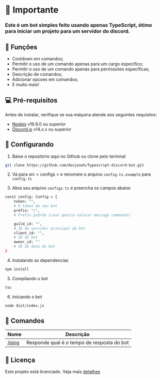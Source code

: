 # 📣 Importante

### Este é um bot simples feito usando apenas TypeScript, ótimo para iniciar um projeto para um servidor do discord.

## 🔧 Funções 

- Cooldown em comandos;
- Permitir o uso de um comando apenas para um cargo específico;
- Permitir o uso de um comando apenas para permissões específicas;
- Descrição de comandos;
- Adicionar opcoes em comandos;
- E muito mais!

## 💻 Pré-requisitos

Antes de instalar, verifique se sua máquina atende aos seguintes requisitos:

* [Nodejs](https://nodejs.org/en/) v16.9.0 ou superior
* [Discord.js](https://github.com/discordjs/discord.js/) v14.x.x ou superior

## 🚀 Configurando

1. Baixe o repositório aqui no Github ou clone pelo terminal

```bash
git clone https://github.com/devjoseh/Typescript-discord-bot.git
```

2. Vá para src > configs > e renomeie o arquivo `config.ts.example` para `config.ts` 

3. Abra seu arquivo `configs.ts` e preencha os campos abaixo

```bash
const config: Config = {
    token: "",
    # O token do seu bot
    prefix: "/",
    # Prefix padrão (caso queira colocar message commands)

    guild_id: "",
    # ID do servidor principal do bot
    client_id: "",
    # ID do bot
    owner_id: ""
    # ID do dono do bot
}
```

4. Instalando as dependencias

```bash
npm install
```

5. Compilando o bot

```bash
tsc
```

6. Iniciando o bot

```bash
node dist/index.js
```

## 🤖 Comandos

Nome | Descrição
| - | - |
[/ping](src/slashCommands/geral/ping.ts) | Responde qual é o tempo de resposta do bot

## 📝 Licença

Este projeto está licenciado. Veja mais [detalhes](LICENSE)